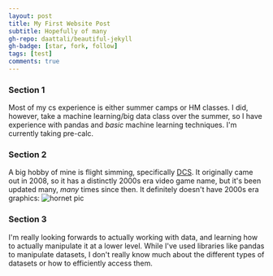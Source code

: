 ```yaml
---
layout: post
title: My First Website Post
subtitle: Hopefully of many
gh-repo: daattali/beautiful-jekyll
gh-badge: [star, fork, follow]
tags: [test]
comments: true
---
```

### Section 1
Most of my cs experience is either summer camps or HM classes. I did, however, take a machine learning/big data class over the summer, so I have experience with pandas and *basic* machine learning techniques. I'm currently taking pre-calc.
### Section 2
A big hobby of mine is flight simming, specifically [DCS](https://www.digitalcombatsimulator.com/en/). It originally came out in 2008, so it has a distinctly 2000s era video game name, but it's been updated many, *many* times since then. It definitely doesn't have 2000s era graphics: ![hornet pic](https://www.digitalcombatsimulator.com/upload/iblock/597/dcs-world-f-a-18c-hornet-20-flight-simulator.jpg)
### Section 3
I'm really looking forwards to actually working with data, and learning how to actually manipulate it at a lower level. While I've used libraries like pandas to manipulate datasets, I don't really know much about the different types of datasets or how to efficiently access them.
